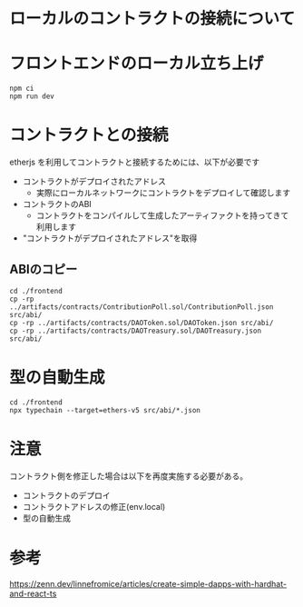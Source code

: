 

# ローカルのコントラクトの接続について

# フロントエンドのローカル立ち上げ

```
npm ci
npm run dev
```

# コントラクトとの接続
etherjs を利用してコントラクトと接続するためには、以下が必要です

* コントラクトがデプロイされたアドレス
    * 実際にローカルネットワークにコントラクトをデプロイして確認します
* コントラクトのABI
    * コントラクトをコンパイルして生成したアーティファクトを持ってきて利用します
* "コントラクトがデプロイされたアドレス"を取得

## ABIのコピー
```
cd ./frontend
cp -rp ../artifacts/contracts/ContributionPoll.sol/ContributionPoll.json src/abi/
cp -rp ../artifacts/contracts/DAOToken.sol/DAOToken.json src/abi/
cp -rp ../artifacts/contracts/DAOTreasury.sol/DAOTreasury.json src/abi/
```

# 型の自動生成

```
cd ./frontend
npx typechain --target=ethers-v5 src/abi/*.json
```


# 注意
コントラクト側を修正した場合は以下を再度実施する必要がある。
* コントラクトのデプロイ
* コントラクトアドレスの修正(env.local)
* 型の自動生成
# 参考
https://zenn.dev/linnefromice/articles/create-simple-dapps-with-hardhat-and-react-ts